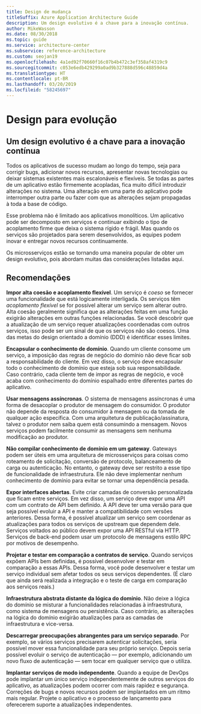 ```yaml
---
title: Design de mudança
titleSuffix: Azure Application Architecture Guide
description: Um design evolutivo é a chave para a inovação contínua.
author: MikeWasson
ms.date: 08/30/2018
ms.topic: guide
ms.service: architecture-center
ms.subservice: reference-architecture
ms.custom: seojan19
ms.openlocfilehash: 4a1ed92f70660f16c07b4b472c3ef358af4319c9
ms.sourcegitcommit: c053e6edb429299a0ad9b327888d596c48859d4a
ms.translationtype: HT
ms.contentlocale: pt-BR
ms.lasthandoff: 03/20/2019
ms.locfileid: "58245697"
---
```

# <a name="design-for-evolution"></a>Design para evolução

## <a name="an-evolutionary-design-is-key-for-continuous-innovation"></a>Um design evolutivo é a chave para a inovação contínua

Todos os aplicativos de sucesso mudam ao longo do tempo, seja para corrigir bugs, adicionar novos recursos, apresentar novas tecnologias ou deixar sistemas existentes mais escalonáveis e flexíveis. Se todas as partes de um aplicativo estão firmemente acopladas, fica muito difícil introduzir alterações no sistema. Uma alteração em uma parte do aplicativo pode interromper outra parte ou fazer com que as alterações sejam propagadas à toda a base de código.

Esse problema não é limitado aos aplicativos monolíticos. Um aplicativo pode ser decomposto em serviços e continuar exibindo o tipo de acoplamento firme que deixa o sistema rígido e frágil. Mas quando os serviços são projetados para serem desenvolvidos, as equipes podem inovar e entregar novos recursos continuamente.

Os microsserviços estão se tornando uma maneira popular de obter um design evolutivo, pois abordam muitas das considerações listadas aqui.

## <a name="recommendations"></a>Recomendações

**Impor alta coesão e acoplamento flexível**. Um serviço é *coeso* se fornecer uma funcionalidade que está logicamente interligada. Os serviços têm *acoplamento flexível* se for possível alterar um serviço sem alterar outro. Alta coesão geralmente significa que as alterações feitas em uma função exigirão alterações em outras funções relacionadas. Se você descobrir que a atualização de um serviço requer atualizações coordenadas com outros serviços, isso pode ser um sinal de que os serviços não são coesos. Uma das metas do design orientado a domínio (DDD) é identificar esses limites.

**Encapsular o conhecimento de domínio**. Quando um cliente consome um serviço, a imposição das regras de negócio do domínio não deve ficar sob a responsabilidade do cliente. Em vez disso, o serviço deve encapsular todo o conhecimento de domínio que esteja sob sua responsabilidade. Caso contrário, cada cliente tem de impor as regras de negócio, e você acaba com conhecimento do domínio espalhado entre diferentes partes do aplicativo.

**Usar mensagens assíncronas**. O sistema de mensagens assíncronas é uma forma de desacoplar o produtor de mensagem do consumidor. O produtor não depende da resposta do consumidor à mensagem ou da tomada de qualquer ação específica. Com uma arquitetura de publicação/assinatura, talvez o produtor nem saiba quem está consumindo a mensagem. Novos serviços podem facilmente consumir as mensagens sem nenhuma modificação ao produtor.

**Não compilar conhecimento de domínio em um gateway**. Gateways podem ser úteis em uma arquitetura de microsserviços para coisas como roteamento de solicitação, conversão de protocolo, balanceamento de carga ou autenticação. No entanto, o gateway deve ser restrito a esse tipo de funcionalidade de infraestrutura. Ele não deve implementar nenhum conhecimento de domínio para evitar se tornar uma dependência pesada.

**Expor interfaces abertas**. Evite criar camadas de conversão personalizada que ficam entre serviços. Em vez disso, um serviço deve expor uma API com um contrato de API bem definido. A API deve ter uma versão para que seja possível evoluir a API e manter a compatibilidade com versões anteriores. Dessa forma, é possível atualizar um serviço sem coordenar as atualizações para todos os serviços de upstream que dependem dele. Serviços voltados ao público devem expor uma API RESTful via HTTP. Serviços de back-end podem usar um protocolo de mensagens estilo RPC por motivos de desempenho.

**Projetar e testar em comparação a contratos de serviço**. Quando serviços expõem APIs bem definidas, é possível desenvolver e testar em comparação a essas APIs. Dessa forma, você pode desenvolver e testar um serviço individual sem afetar todos os seus serviços dependentes. (É claro que ainda será realizada a integração e o teste de carga em comparação aos serviços reais.)

**Infraestrutura abstrata distante da lógica do domínio**. Não deixe a lógica do domínio se misturar a funcionalidades relacionadas à infraestrutura, como sistema de mensagens ou persistência. Caso contrário, as alterações na lógica do domínio exigirão atualizações para as camadas de infraestrutura e vice-versa.

**Descarregar preocupações abrangentes para um serviço separado**. Por exemplo, se vários serviços precisarem autenticar solicitações, seria possível mover essa funcionalidade para seu próprio serviço. Depois seria possível evoluir o serviço de autenticação &mdash; por exemplo, adicionando um novo fluxo de autenticação &mdash; sem tocar em qualquer serviço que o utiliza.

**Implantar serviços de modo independente**. Quando a equipe de DevOps pode implantar um único serviço independentemente de outros serviços do aplicativo, as atualizações podem ocorrer com mais rapidez e segurança. Correções de bugs e novos recursos podem ser implantados em um ritmo mais regular. Projete o aplicativo e o processo de lançamento para oferecerem suporte a atualizações independentes.
